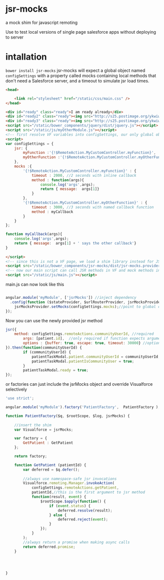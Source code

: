 jsr-mocks
=========

a mock shim for javascript remoting

Use to test local versions of single page salesforce apps without deploying to server

intallation
===========
```bower install jsr-mocks```
jsr-mocks will expect a global object named ```configSettings``` with a property called mocks containing local methods that don't need a Salesforce server, and a timeout to simulate jsr load times.
```html
<head>

	<link rel="stylesheet" href="/static/css/main.css" />
</head>

<div id="ready" class="ready">I am ready already</div>
<div id="ready2" class="ready"><img src="http://s25.postimage.org/ykwiwxw23/ajax_loader_2.gif" alt="loading"/></div>
<div id="ready3" class="ready"><img src="http://s25.postimage.org/ykwiwxw23/ajax_loader_2.gif" alt="loading"/></div>
<script src="/static/bower_components/jquery/dist/jquery.js"></script>
<script src="/static/js/myOtherModule.js"></script>
<!-- first resolve VF variables into configSettings, our only global object -->
<script>
var configSettings = {
	jsr: {
		myFunction :'{!$RemoteAction.MyCustomController.myFunction}',
		myOtherFunction :'{!$RemoteAction.MyCustomController.myOtherFunction}'
	},
	mocks :{
		'{!$RemoteAction.MyCustomController.myFunction}' : {
			timeout : 2000, //2 seconds with inline callback
			method : function(args){   
				console.log('args',args);
				return { message:  args[1]}
			}
		},
		'{!$RemoteAction.MyCustomController.myOtherFunction}' : {
			timeout : 3000, //3 seconds with named callback function
			method : myCallback
		}
	}
}; 

function myCallback(args){
	console.log('args',args);
	return { message:  args[1] + ' says the other callback'}
}
	
</script>
<!-- since this is not a VF page, we load a shim library instead for JSR calls -->
<script src="/static/bower_components/jsr-mocks/dist/jsr-mocks.provider.js"></script>
<!-- now our main script can call JSR methods in VF and mock methods in HTML Page with same syntax -->
<script src="/static/js/main.js"></script>

```

main.js can now look like this

```javascript

angular.module('myModule', ['jsrMocks']) //inject dependency
  .config(function ($stateProvider, $urlRouterProvider, jsrMocksProvider){
    jsrMocksProvider.setMocks(configSettings.mocks);//point to global config variable (see html)
});
```
Now you can use the newly provided jsr method

```javascript
jsr({
	method: configSettings.remoteActions.communityUserId, //required
        args: [patient.id],  //only required if function expects arguments
        options : {buffer: true, escape: true, timeout: 30000} //optional
}).then(function(communityUserId) {
        if (communityUserId) {
            patientTaskModal.patient.communityUserId = communityUserId;
            patientTaskModal.patientIsCommunityUser = true;
        }
        patientTaskModal.ready = true;
});
```
or factories can just include the jsrMocks object and override Visualforce selectively
```javascript
'use strict';

angular.module('myModule').factory('PatientFactory',  PatientFactory );

function PatientFactory($q, $rootScope, $log, jsrMocks) {
    
	//insert the shim
    var Visualforce = jsrMocks;

	var factory = {
		GetPatient : GetPatient
	};

	return factory;

	function GetPatient (patientId) {
        var deferred = $q.defer();
        
        //always use namespace-safe jsr invocations
        Visualforce.remoting.Manager.invokeAction(
            configSettings.remoteActions.getPatient,
            patientId,//this is the first argument to jsr method
            function(result, event) {
                $rootScope.$apply(function() {
                    if (event.status) {
                    	deferred.resolve(result);
                    } else {
                    	deferred.reject(event);
                    }
                });
            }
        );
		//always return a promise when making async calls
        return deferred.promise;
	}



	
}



```

